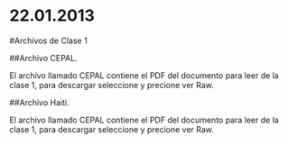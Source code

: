 22.01.2013
==========

#Archivos de Clase 1

##Archivo CEPAL.

El archivo llamado CEPAL contiene el PDF del documento para leer de la clase 1, para descargar seleccione y precione ver Raw.


##Archivo Haiti.


El archivo llamado CEPAL contiene el PDF del documento para leer de la clase 1, para descargar seleccione y precione ver Raw.
